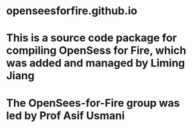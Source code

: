# openseesforfire.github.io
# This is a source code package for compiling OpenSess for Fire, which was added and managed by Liming Jiang
# The OpenSees-for-Fire group was led by Prof Asif Usmani 
